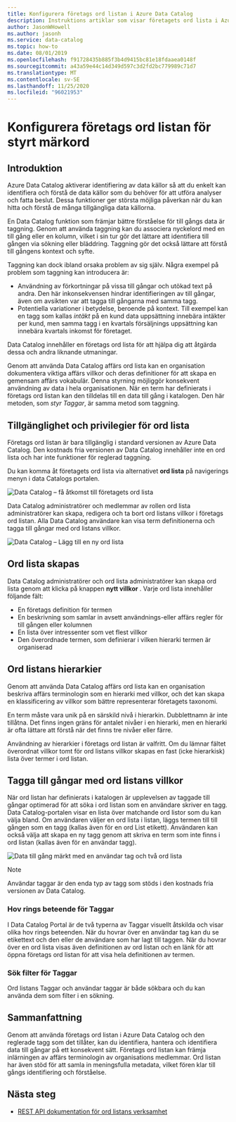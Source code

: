 ```yaml
---
title: Konfigurera företags ord listan i Azure Data Catalog
description: Instruktions artiklar som visar företagets ord lista i Azure Data Catalog för att definiera och använda en gemensam affärs terminologi för att tagga registrerade data till gångar.
author: JasonWHowell
ms.author: jasonh
ms.service: data-catalog
ms.topic: how-to
ms.date: 08/01/2019
ms.openlocfilehash: f91728435b885f3b4d9415bc81e18fdaaea0148f
ms.sourcegitcommit: a43a59e44c14d349d597c3d2fd2bc779989c71d7
ms.translationtype: MT
ms.contentlocale: sv-SE
ms.lasthandoff: 11/25/2020
ms.locfileid: "96021953"
---
```

# <a name="set-up-the-business-glossary-for-governed-tagging"></a>Konfigurera företags ord listan för styrt märkord

## <a name="introduction"></a>Introduktion

Azure Data Catalog aktiverar identifiering av data källor så att du enkelt kan identifiera och förstå de data källor som du behöver för att utföra analyser och fatta beslut. Dessa funktioner ger största möjliga påverkan när du kan hitta och förstå de många tillgängliga data källorna.

En Data Catalog funktion som främjar bättre förståelse för till gångs data är taggning. Genom att använda taggning kan du associera nyckelord med en till gång eller en kolumn, vilket i sin tur gör det lättare att identifiera till gången via sökning eller bläddring. Taggning gör det också lättare att förstå till gångens kontext och syfte.

Taggning kan dock ibland orsaka problem av sig själv. Några exempel på problem som taggning kan introducera är:

* Användning av förkortningar på vissa till gångar och utökad text på andra. Den här inkonsekvensen hindrar identifieringen av till gångar, även om avsikten var att tagga till gångarna med samma tagg.
* Potentiella variationer i betydelse, beroende på kontext. Till exempel kan en tagg som kallas *intäkt* på en kund data uppsättning innebära intäkter per kund, men samma tagg i en kvartals försäljnings uppsättning kan innebära kvartals inkomst för företaget.  

Data Catalog innehåller en företags ord lista för att hjälpa dig att åtgärda dessa och andra liknande utmaningar.

Genom att använda Data Catalog affärs ord lista kan en organisation dokumentera viktiga affärs villkor och deras definitioner för att skapa en gemensam affärs vokabulär. Denna styrning möjliggör konsekvent användning av data i hela organisationen. När en term har definierats i företags ord listan kan den tilldelas till en data till gång i katalogen. Den här metoden, som *styr Taggar*, är samma metod som taggning.

## <a name="glossary-availability-and-privileges"></a>Tillgänglighet och privilegier för ord lista

Företags ord listan är bara tillgänglig i standard versionen av Azure Data Catalog. Den kostnads fria versionen av Data Catalog innehåller inte en ord lista och har inte funktioner för reglerad taggning.

Du kan komma åt företagets ord lista via alternativet **ord lista** på navigerings menyn i data Catalogs portalen.  

![Data Catalog – få åtkomst till företagets ord lista](./media/data-catalog-how-to-business-glossary/01-portal-menu.png)

Data Catalog administratörer och medlemmar av rollen ord lista administratörer kan skapa, redigera och ta bort ord listans villkor i företags ord listan. Alla Data Catalog användare kan visa term definitionerna och tagga till gångar med ord listans villkor.

![Data Catalog – Lägg till en ny ord lista](./media/data-catalog-how-to-business-glossary/02-new-term.png)

## <a name="creating-glossary-terms"></a>Ord lista skapas

Data Catalog administratörer och ord lista administratörer kan skapa ord lista genom att klicka på knappen **nytt villkor** . Varje ord lista innehåller följande fält:

* En företags definition för termen
* En beskrivning som samlar in avsett användnings-eller affärs regler för till gången eller kolumnen
* En lista över intressenter som vet flest villkor
* Den överordnade termen, som definierar i vilken hierarki termen är organiserad

## <a name="glossary-term-hierarchies"></a>Ord listans hierarkier

Genom att använda Data Catalog affärs ord lista kan en organisation beskriva affärs terminologin som en hierarki med villkor, och det kan skapa en klassificering av villkor som bättre representerar företagets taxonomi.

En term måste vara unik på en särskild nivå i hierarkin. Dubblettnamn är inte tillåtna. Det finns ingen gräns för antalet nivåer i en hierarki, men en hierarki är ofta lättare att förstå när det finns tre nivåer eller färre.

Användning av hierarkier i företags ord listan är valfritt. Om du lämnar fältet överordnat villkor tomt för ord listans villkor skapas en fast (icke hierarkisk) lista över termer i ord listan.  

## <a name="tagging-assets-with-glossary-terms"></a>Tagga till gångar med ord listans villkor

När ord listan har definierats i katalogen är upplevelsen av taggade till gångar optimerad för att söka i ord listan som en användare skriver en tagg. Data Catalog-portalen visar en lista över matchande ord listor som du kan välja bland. Om användaren väljer en ord lista i listan, läggs termen till till gången som en tagg (kallas även för en ord List etikett). Användaren kan också välja att skapa en ny tagg genom att skriva en term som inte finns i ord listan (kallas även för en användar tagg).

![Data till gång märkt med en användar tag och två ord lista](./media/data-catalog-how-to-business-glossary/03-tagged-asset.png)

> [!NOTE]
> Användar taggar är den enda typ av tagg som stöds i den kostnads fria versionen av Data Catalog.

### <a name="hover-behavior-on-tags"></a>Hov rings beteende för Taggar

I Data Catalog Portal är de två typerna av Taggar visuellt åtskilda och visar olika hov rings beteenden. När du hovrar över en användar tag kan du se etikettext och den eller de användare som har lagt till taggen. När du hovrar över en ord lista visas även definitionen av ord listan och en länk för att öppna företags ord listan för att visa hela definitionen av termen.

### <a name="search-filters-for-tags"></a>Sök filter för Taggar

Ord listans Taggar och användar taggar är både sökbara och du kan använda dem som filter i en sökning.

## <a name="summary"></a>Sammanfattning

Genom att använda företags ord listan i Azure Data Catalog och den reglerade tagg som det tillåter, kan du identifiera, hantera och identifiera data till gångar på ett konsekvent sätt. Företags ord listan kan främja inlärningen av affärs terminologin av organisations medlemmar. Ord listan har även stöd för att samla in meningsfulla metadata, vilket fören klar till gångs identifiering och förståelse.

## <a name="next-steps"></a>Nästa steg

* [REST API dokumentation för ord listans verksamhet](/rest/api/datacatalog/data-catalog-glossary)
